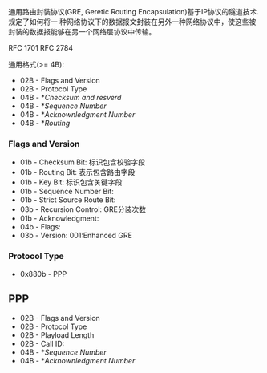 通用路由封装协议(GRE, Geretic Routing Encapsulation)基于IP协议的隧道技术.规定了如何将一
种网络协议下的数据报文封装在另外一种网络协议中，使这些被封装的数据报能够在另一个网络层协议中传输。



RFC 1701
RFC 2784

通用格式(>= 4B):

* 02B - Flags and Version
* 02B - Protocol Type
* 04B - **Checksum and resverd*
* 04B - **Sequence Number*
* 04B - **Acknownledgment Number*
* 04B - **Routing*

### Flags and Version

* 01b - Checksum Bit: 标识包含校验字段
* 01b - Routing Bit: 表示包含路由字段
* 01b - Key Bit: 标识包含关键字段
* 01b - Sequence Number Bit:
* 01b - Strict Source Route Bit:
* 03b - Recursion Control: GRE分装次数
* 01b - Acknowledgment:
* 04b - Flags:
* 03b - Version: 001:Enhanced GRE

### Protocol Type

* 0x880b - PPP

## PPP


* 02B - Flags and Version
* 02B - Protocol Type
* 02B - Playload Length
* 02B - Call ID:
* 04B - **Sequence Number*
* 04B - **Acknownledgment Number*

